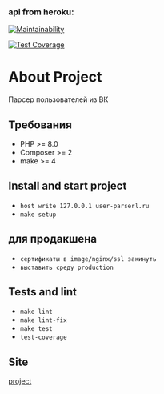 ### api from heroku:
[![Maintainability](https://api.codeclimate.com/v1/badges/1433e161c6fc40dc15b7/maintainability)](https://codeclimate.com/github/vasilysmolin/user-parser/maintainability)

[![Test Coverage](https://api.codeclimate.com/v1/badges/1433e161c6fc40dc15b7/test_coverage)](https://codeclimate.com/github/vasilysmolin/user-parser/test_coverage)

# About Project
Парсер пользователей из ВК

## Требования

* PHP >= 8.0
* Composer >= 2
* make >= 4

## Install and start project
* `host write 127.0.0.1 user-parserl.ru `
* `make setup`

## для продакшена
* `сертификаты в image/nginx/ssl закинуть`
* `выставить среду production`


## Tests and lint

* `make lint`
* `make lint-fix`
* `make test`
* `test-coverage`

## Site
[project](https://heroku.com)

